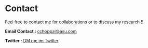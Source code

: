 # Contact 
Feel free to contact me for collaborations or to discuss my research !!

**Email Contact** : <cchoppal@asu.com>

**Twitter** : [DM me on Twitter](https://twitter.com/ChetanSudarshan)


